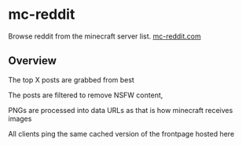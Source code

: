 # mc-reddit
Browse reddit from the minecraft server list. [mc-reddit.com](mc-reddit.com)

## Overview
The top X posts are grabbed from best

The posts are filtered to remove NSFW content,

PNGs are processed into data URLs as that is how
minecraft receives images

All clients ping the same cached version of the frontpage hosted here
